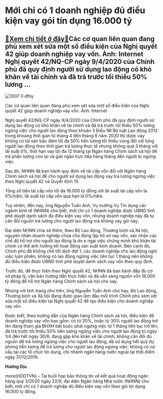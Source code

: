 Mới chỉ có 1 doanh nghiệp đủ điều kiện vay gói tín dụng 16.000 tỷ
=================================================================

[:gift:Xem chi tiết ở đây:gift:](https://hddtvn.com/moi-chi-co-1-doanh-nghiep-du-dieu-kien-vay-goi-tin-dung-16-000-ty/)Các cơ quan liên quan đang phủ xem xét sửa một số điều kiện của Nghị quyết 42 giúp doanh nghiệp vay vốn. Ảnh: Internet Nghị quyết 42/NQ-CP ngày 9/4/2020 của Chính phủ đã quy định người sử dụng lao động có khó khăn về tài chính và đã trả trước tối thiểu 50% lương …
------------------------------------------------------------------------------------------------------------------------------------------------------------------------------------------------------------------------------------------------------------------------





![1007 0 dfhy](https://haiquanonline.com.vn/stores/news_dataimages/diulth/092020/22/15/in_article/1007_0_dfhy.jpg?rt=20200922155326 "Các cơ quan liên quan đang phủ xem xét sửa một số điều kiện của Nghị quyết 42 giúp doanh nghiệp vay vốn. Ảnh: Internet")


Các cơ quan liên quan đang phủ xem xét sửa một số điều kiện của Nghị quyết 42 giúp doanh nghiệp vay vốn. Ảnh: Internet



Nghị quyết 42/NQ-CP ngày 9/4/2020 của Chính phủ đã quy định người sử dụng lao động có khó khăn về tài chính và đã trả trước tối thiểu 50% lương ngừng việc cho người lao động theo khoản 3 Điều 98 Bộ luật Lao động 2012 trong khoảng thời gian từ tháng 4 đến tháng 6 năm 2020 thì được vay không có tài sản bảo đảm tối đa 50% tiền lương tối thiểu vùng đối với từng người lao động theo thời gian trả lương thực tế nhưng không quá 3 tháng với lãi suất 0%, thời hạn vay tối đa 12 tháng tại Ngân hàng Chính sách xã hội để trả phần lương còn lại và giải ngân trực tiếp hàng tháng đến người bị ngừng việc.


Sau đó, NHNN đã ban hành quy định về tái cấp vốn đối với Ngân hàng Chính sách xã hội để cho người sử dụng lao động vay trả lương ngừng việc theo Nghị quyết 42 và Quyết định 15.


Tổng số tiền tái cấp vốn tối đa 16.000 tỷ đồng với lãi suất tái cấp vốn là 0%/năm, lãi suất tái cấp vốn quá hạn là 0%/năm.


Tuy nhiên, đến nay, ông Nguyễn Tuấn Anh, Vụ trưởng Vụ Tín dụng các ngành kinh tế (NHNN) cho biết, mới chỉ có 1 doanh nghiệp được UBND tỉnh phê duyệt danh sách đủ điều kiện vay vốn, nhưng doanh nghiệp này đã tự cân đối nguồn trả lương cho người lao động mà không vay gói này.


Đại diện NHNN chia sẻ thêm, theo Bộ Lao động, Thương binh và Xã hội, nguyên nhân doanh nghiệp chưa chủ động lập hồ sơ vay vốn, xác nhận các chế độ hỗ trợ cho người lao động là do e ngại việc chứng minh khó khăn tài chính có thể ảnh hưởng tới hoạt động sản xuất kinh doanh. Bên cạnh đó, Chính phủ đã khống chế tốt dịch đợt 1, các doanh nghiệp cho lao động nghỉ việc luân phiên, không có lao động ngừng việc liên tục 1 tháng nên không đủ điều kiện được UBND tỉnh phê duyệt danh sách vay vốn theo quy định.


Trước đó, để thực hiện theo Nghị quyết 42, NHNN đã ban hành đầy đủ cơ sở pháp lý, văn bản hướng dẫn thực hiện và đã sẵn sàng nguồn vốn 16.000 tỷ đồng để hỗ trợ Ngân hàng Chính sách xã hội cho vay.


Nhưng với tình trạng như trên, ông Nguyễn Tuấn Anh cho hay, Bộ Lao động, Thương binh và Xã hội đang được giao làm đầu mối trình Chính phủ xem xét sửa một số điều kiện tại Nghị quyết 42 để tạo điều kiện cho doanh nghiệp vay vốn.


Được biết, theo hướng dẫn của Ngân hàng Chính sách xã hội, điều kiện để doanh nghiệp vay vốn bao gồm: có từ 20%, hoặc từ 30% người lao động trở lên đang tham gia BHXH bắt buộc phải ngừng việc từ 1 tháng liên tục trở lên; đã trả trước tối thiểu 50% tiền lương ngừng việc cho người lao động từ ngày 1/4 đến hết ngày 30/6; đang gặp khó khăn về tài chính, không cân đối đủ nguồn để trả lương ngừng việc cho người lao động, đã sử dụng hết quỹ dự phòng tiền lương để trả lương cho người lao động ngừng việc; không có nợ xấu tại các tổ chức tín dụng, chi nhánh ngân hàng nước ngoài tại thời điểm ngày 31/12/2019.




**Hương Dịu**



more(HDDTVN) – Tại buổi họp báo thông tin về kết quả hoạt động ngân hàng quý 3/2020 ngày 22/9, đại diện Ngân hàng Nhà nước (NHNN) cho biết, mới chỉ có 1 doanh nghiệp đủ điều kiện vay vốn theo gói tín dụng 16.000 tỷ đồng.

